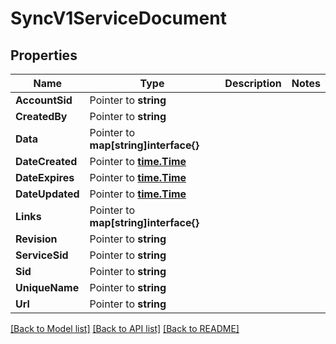 # SyncV1ServiceDocument

## Properties

Name | Type | Description | Notes
------------ | ------------- | ------------- | -------------
**AccountSid** | Pointer to **string** |  |
**CreatedBy** | Pointer to **string** |  |
**Data** | Pointer to **map[string]interface{}** |  |
**DateCreated** | Pointer to [**time.Time**](time.Time.md) |  |
**DateExpires** | Pointer to [**time.Time**](time.Time.md) |  |
**DateUpdated** | Pointer to [**time.Time**](time.Time.md) |  |
**Links** | Pointer to **map[string]interface{}** |  |
**Revision** | Pointer to **string** |  |
**ServiceSid** | Pointer to **string** |  |
**Sid** | Pointer to **string** |  |
**UniqueName** | Pointer to **string** |  |
**Url** | Pointer to **string** |  |

[[Back to Model list]](../README.md#documentation-for-models) [[Back to API list]](../README.md#documentation-for-api-endpoints) [[Back to README]](../README.md)


